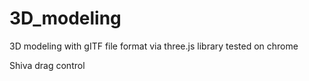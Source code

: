 # 3D_modeling

3D modeling with gITF file format via three.js library
tested on chrome

Shiva drag control 
